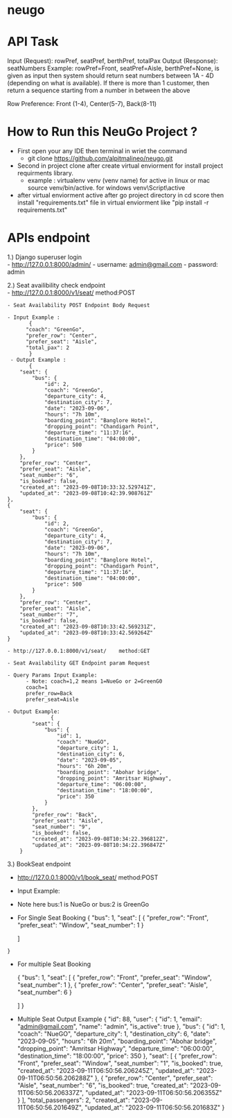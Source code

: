 # neugo
# API Task
Input (Request): rowPref, seatPref, berthPref, totalPax
Output (Response): seatNumbers
Example: rowPref=Front, seatPref=Aisle, berthPref=None, is given as input then system should return seat numbers between 1A - 4D (depending on what is available). If there is more than 1 customer, then return a sequence starting from a number in between the above

Row Preference: Front (1-4), Center(5-7), Back(8-11)


# How to Run this NeuGo Project ?

- First open your any IDE then terminal in wriet the command
  - git clone https://github.com/alpitmalineo/neugo.git
- Second in project clone after create virtual enviorment for install project requirments library.
  - example : virtualenv venv (venv name) for active in linux or mac source venv/bin/active. for windows venv\Script\active
- after virtual enviorment active after go project directory in cd score then install "requirements.txt" file in virtual enviorment like "pip install -r requirements.txt"


# APIs endpoint

1.) Django superuser login  
    - http://127.0.0.1:8000/admin/
    - username: admin@gmail.com
    - password: admin

 2.) Seat availibility check endpoint  
    - http://127.0.0.1:8000/v1/seat/    method:POST
    
    - Seat Availability POST Endpoint Body Request

    - Input Example :
           {
          "coach": "GreenGo",
          "prefer_row": "Center",
          "prefer_seat": "Aisle",
          "total_pax": 2 
           }
     - Output Example : 
           {
        "seat": {
            "bus": {
                "id": 2,
                "coach": "GreenGo",
                "departure_city": 4,
                "destination_city": 7,
                "date": "2023-09-06",
                "hours": "7h 10m",
                "boarding_point": "Banglore Hotel",
                "dropping_point": "Chandigarh Point",
                "departure_time": "11:37:16",
                "destination_time": "04:00:00",
                "price": 500
            }
        },
        "prefer_row": "Center",
        "prefer_seat": "Aisle",
        "seat_number": "6",
        "is_booked": false,
        "created_at": "2023-09-08T10:33:32.529741Z",
        "updated_at": "2023-09-08T10:42:39.908761Z"
    },
    {
        "seat": {
            "bus": {
                "id": 2,
                "coach": "GreenGo",
                "departure_city": 4,
                "destination_city": 7,
                "date": "2023-09-06",
                "hours": "7h 10m",
                "boarding_point": "Banglore Hotel",
                "dropping_point": "Chandigarh Point",
                "departure_time": "11:37:16",
                "destination_time": "04:00:00",
                "price": 500
            }
        },
        "prefer_row": "Center",
        "prefer_seat": "Aisle",
        "seat_number": "7",
        "is_booked": false,
        "created_at": "2023-09-08T10:33:42.569231Z",
        "updated_at": "2023-09-08T10:33:42.569264Z"
    }

    - http://127.0.0.1:8000/v1/seat/    method:GET

    - Seat Availability GET Endpoint param Request

    - Query Params Input Example:
          - Note: coach=1,2 means 1=NueGo or 2=GreenG0
          coach=1
          prefer_row=Back
          prefer_seat=Aisle

    - Output Example:
                  {
            "seat": {
                "bus": {
                    "id": 1,
                    "coach": "NueGO",
                    "departure_city": 1,
                    "destination_city": 6,
                    "date": "2023-09-05",
                    "hours": "6h 20m",
                    "boarding_point": "Abohar bridge",
                    "dropping_point": "Amritsar Highway",
                    "departure_time": "06:00:00",
                    "destination_time": "18:00:00",
                    "price": 350
                }
            },
            "prefer_row": "Back",
            "prefer_seat": "Aisle",
            "seat_number": "9",
            "is_booked": false,
            "created_at": "2023-09-08T10:34:22.396812Z",
            "updated_at": "2023-09-08T10:34:22.396847Z"
        }

                      
3.) BookSeat endpoint
   - http://127.0.0.1:8000/v1/book_seat/   method:POST

   - Input Example:
   - Note here bus:1 is NueGo or bus:2 is GreenGo     
   - For Single Seat Booking
      {
        "bus": 1,
        "seat": [
            {
                "prefer_row": "Front",
                "prefer_seat": "Window",
                "seat_number": 1
            }
     
        ]

    }

  - For multiple Seat Booking

    {
    "bus": 1,
    "seat": [
        {
            "prefer_row": "Front",
            "prefer_seat": "Window",
            "seat_number": 1
        },
        {
            "prefer_row": "Center",
            "prefer_seat": "Aisle",
            "seat_number": 6
        }
       
    ]
   }

   - Multiple Seat Output Example
     {
            "id": 88,
            "user": {
                "id": 1,
                "email": "admin@gmail.com",
                "name": "admin",
                "is_active": true
            },
            "bus": {
                "id": 1,
                "coach": "NueGO",
                "departure_city": 1,
                "destination_city": 6,
                "date": "2023-09-05",
                "hours": "6h 20m",
                "boarding_point": "Abohar bridge",
                "dropping_point": "Amritsar Highway",
                "departure_time": "06:00:00",
                "destination_time": "18:00:00",
                "price": 350
            },
            "seat": [
                    {
                        "prefer_row": "Front",
                        "prefer_seat": "Window",
                        "seat_number": "1",
                        "is_booked": true,
                        "created_at": "2023-09-11T06:50:56.206245Z",
                        "updated_at": "2023-09-11T06:50:56.206288Z"
                    },
                    {
                        "prefer_row": "Center",
                        "prefer_seat": "Aisle",
                        "seat_number": "6",
                        "is_booked": true,
                        "created_at": "2023-09-11T06:50:56.206337Z",
                        "updated_at": "2023-09-11T06:50:56.206355Z"
                    }
                ],
                "total_passengers": 2,
                "created_at": "2023-09-11T06:50:56.201649Z",
                "updated_at": "2023-09-11T06:50:56.201683Z"
       }

     

    
